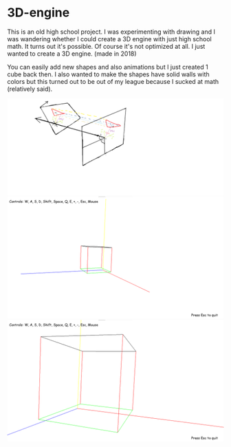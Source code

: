 # 3D-engine

This is an old high school project. I was experimenting with drawing and I was wandering whether I could create a 3D engine with just high school math. It turns out it's possible. Of course it's not optimized at all. I just wanted to create a 3D engine. (made in 2018)

You can easily add new shapes and also animations but I just created 1 cube back then. I also wanted to make the shapes have solid walls with colors but this turned out to be out of my league because I sucked at math (relatively said).

![sketch](nacrt.png)
![sketch](Screenshots/3D-engine1.png)
![sketch](Screenshots/3D-engine2.png)
